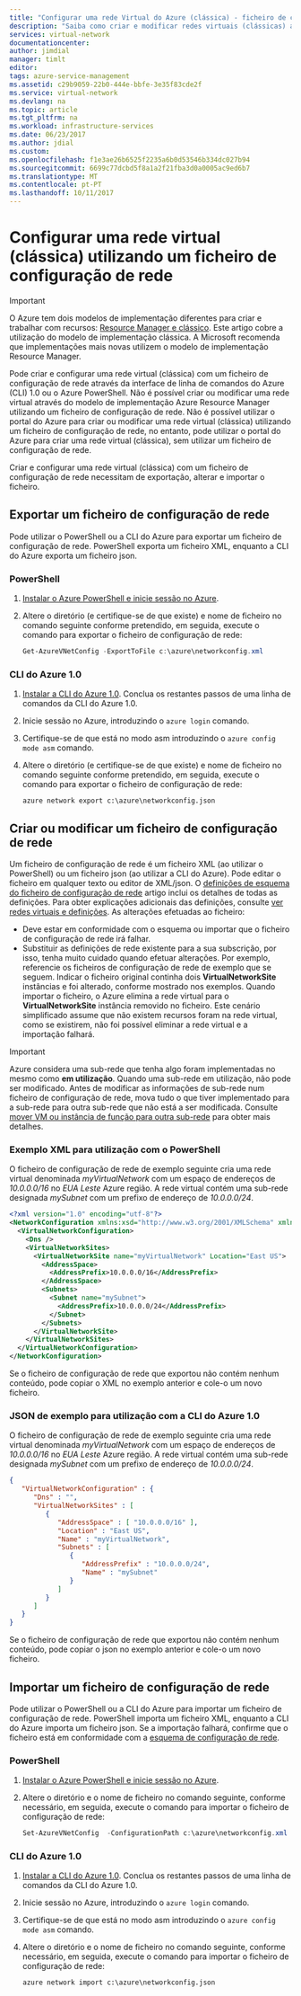 ```yaml
---
title: "Configurar uma rede Virtual do Azure (clássica) - ficheiro de configuração de rede | Microsoft Docs"
description: "Saiba como criar e modificar redes virtuais (clássicas) ao exportar, alterar e importar um ficheiro de configuração de rede."
services: virtual-network
documentationcenter: 
author: jimdial
manager: timlt
editor: 
tags: azure-service-management
ms.assetid: c29b9059-22b0-444e-bbfe-3e35f83cde2f
ms.service: virtual-network
ms.devlang: na
ms.topic: article
ms.tgt_pltfrm: na
ms.workload: infrastructure-services
ms.date: 06/23/2017
ms.author: jdial
ms.custom: 
ms.openlocfilehash: f1e3ae26b6525f2235a6b0d53546b334dc027b94
ms.sourcegitcommit: 6699c77dcbd5f8a1a2f21fba3d0a0005ac9ed6b7
ms.translationtype: MT
ms.contentlocale: pt-PT
ms.lasthandoff: 10/11/2017
---
```

# <a name="configure-a-virtual-network-classic-using-a-network-configuration-file"></a>Configurar uma rede virtual (clássica) utilizando um ficheiro de configuração de rede
> [!IMPORTANT]
> O Azure tem dois modelos de implementação diferentes para criar e trabalhar com recursos: [Resource Manager e clássico](../resource-manager-deployment-model.md?toc=%2fazure%2fvirtual-network%2ftoc.json). Este artigo cobre a utilização do modelo de implementação clássica. A Microsoft recomenda que implementações mais novas utilizem o modelo de implementação Resource Manager.

Pode criar e configurar uma rede virtual (clássica) com um ficheiro de configuração de rede através da interface de linha de comandos do Azure (CLI) 1.0 ou o Azure PowerShell. Não é possível criar ou modificar uma rede virtual através do modelo de implementação Azure Resource Manager utilizando um ficheiro de configuração de rede. Não é possível utilizar o portal do Azure para criar ou modificar uma rede virtual (clássica) utilizando um ficheiro de configuração de rede, no entanto, pode utilizar o portal do Azure para criar uma rede virtual (clássica), sem utilizar um ficheiro de configuração de rede.

Criar e configurar uma rede virtual (clássica) com um ficheiro de configuração de rede necessitam de exportação, alterar e importar o ficheiro.

## <a name="export"></a>Exportar um ficheiro de configuração de rede

Pode utilizar o PowerShell ou a CLI do Azure para exportar um ficheiro de configuração de rede. PowerShell exporta um ficheiro XML, enquanto a CLI do Azure exporta um ficheiro json.

### <a name="powershell"></a>PowerShell
 
1. [Instalar o Azure PowerShell e inicie sessão no Azure](/powershell/azure/install-azure-ps?toc=%2fazure%2fvirtual-network%2ftoc.json).
2. Altere o diretório (e certifique-se de que existe) e nome de ficheiro no comando seguinte conforme pretendido, em seguida, execute o comando para exportar o ficheiro de configuração de rede:

    ```powershell
    Get-AzureVNetConfig -ExportToFile c:\azure\networkconfig.xml
    ```

### <a name="azure-cli-10"></a>CLI do Azure 1.0

1. [Instalar a CLI do Azure 1.0](../cli-install-nodejs.md?toc=%2fazure%2fvirtual-network%2ftoc.json). Conclua os restantes passos de uma linha de comandos da CLI do Azure 1.0.
2. Inicie sessão no Azure, introduzindo o `azure login` comando.
3. Certifique-se de que está no modo asm introduzindo o `azure config mode asm` comando.
4. Altere o diretório (e certifique-se de que existe) e nome de ficheiro no comando seguinte conforme pretendido, em seguida, execute o comando para exportar o ficheiro de configuração de rede:
    
    ```azurecli
    azure network export c:\azure\networkconfig.json
    ```

## <a name="create-or-modify-a-network-configuration-file"></a>Criar ou modificar um ficheiro de configuração de rede

Um ficheiro de configuração de rede é um ficheiro XML (ao utilizar o PowerShell) ou um ficheiro json (ao utilizar a CLI do Azure). Pode editar o ficheiro em qualquer texto ou editor de XML/json. O [definições de esquema do ficheiro de configuração de rede](https://msdn.microsoft.com/library/azure/jj157100.aspx) artigo inclui os detalhes de todas as definições. Para obter explicações adicionais das definições, consulte [ver redes virtuais e definições](virtual-network-manage-network.md#view-vnet). As alterações efetuadas ao ficheiro:

- Deve estar em conformidade com o esquema ou importar que o ficheiro de configuração de rede irá falhar.
- Substituir as definições de rede existente para a sua subscrição, por isso, tenha muito cuidado quando efetuar alterações. Por exemplo, referencie os ficheiros de configuração de rede de exemplo que se seguem. Indicar o ficheiro original continha dois **VirtualNetworkSite** instâncias e foi alterado, conforme mostrado nos exemplos. Quando importar o ficheiro, o Azure elimina a rede virtual para o **VirtualNetworkSite** instância removido no ficheiro. Este cenário simplificado assume que não existem recursos foram na rede virtual, como se existirem, não foi possível eliminar a rede virtual e a importação falhará.

> [!IMPORTANT]
> Azure considera uma sub-rede que tenha algo foram implementadas no mesmo como **em utilização**. Quando uma sub-rede em utilização, não pode ser modificado. Antes de modificar as informações de sub-rede num ficheiro de configuração de rede, mova tudo o que tiver implementado para a sub-rede para outra sub-rede que não está a ser modificada. Consulte [mover VM ou instância de função para outra sub-rede](virtual-networks-move-vm-role-to-subnet.md) para obter mais detalhes.

### <a name="example-xml-for-use-with-powershell"></a>Exemplo XML para utilização com o PowerShell

O ficheiro de configuração de rede de exemplo seguinte cria uma rede virtual denominada *myVirtualNetwork* com um espaço de endereços de *10.0.0.0/16* no *EUA Leste* Azure região. A rede virtual contém uma sub-rede designada *mySubnet* com um prefixo de endereço de *10.0.0.0/24*.

```xml
<?xml version="1.0" encoding="utf-8"?>
<NetworkConfiguration xmlns:xsd="http://www.w3.org/2001/XMLSchema" xmlns:xsi="http://www.w3.org/2001/XMLSchema-instance" xmlns="http://schemas.microsoft.com/ServiceHosting/2011/07/NetworkConfiguration">
  <VirtualNetworkConfiguration>
    <Dns />
    <VirtualNetworkSites>
      <VirtualNetworkSite name="myVirtualNetwork" Location="East US">
        <AddressSpace>
          <AddressPrefix>10.0.0.0/16</AddressPrefix>
        </AddressSpace>
        <Subnets>
          <Subnet name="mySubnet">
            <AddressPrefix>10.0.0.0/24</AddressPrefix>
          </Subnet>
        </Subnets>
      </VirtualNetworkSite>
    </VirtualNetworkSites>
  </VirtualNetworkConfiguration>
</NetworkConfiguration>
```

Se o ficheiro de configuração de rede que exportou não contém nenhum conteúdo, pode copiar o XML no exemplo anterior e cole-o um novo ficheiro.

### <a name="example-json-for-use-with-the-azure-cli-10"></a>JSON de exemplo para utilização com a CLI do Azure 1.0

O ficheiro de configuração de rede de exemplo seguinte cria uma rede virtual denominada *myVirtualNetwork* com um espaço de endereços de *10.0.0.0/16* no *EUA Leste* Azure região. A rede virtual contém uma sub-rede designada *mySubnet* com um prefixo de endereço de *10.0.0.0/24*.

```json
{
   "VirtualNetworkConfiguration" : {
      "Dns" : "",
      "VirtualNetworkSites" : [
         {
            "AddressSpace" : [ "10.0.0.0/16" ],
            "Location" : "East US",
            "Name" : "myVirtualNetwork",
            "Subnets" : [
               {
                  "AddressPrefix" : "10.0.0.0/24",
                  "Name" : "mySubnet"
               }
            ]
         }
      ]
   }
}
```

Se o ficheiro de configuração de rede que exportou não contém nenhum conteúdo, pode copiar o json no exemplo anterior e cole-o um novo ficheiro.

## <a name="import"></a>Importar um ficheiro de configuração de rede

Pode utilizar o PowerShell ou a CLI do Azure para importar um ficheiro de configuração de rede. PowerShell importa um ficheiro XML, enquanto a CLI do Azure importa um ficheiro json. Se a importação falhará, confirme que o ficheiro está em conformidade com a [esquema de configuração de rede](https://msdn.microsoft.com/library/azure/jj157100.aspx). 

### <a name="powershell"></a>PowerShell
 
1. [Instalar o Azure PowerShell e inicie sessão no Azure](/powershell/azure/install-azure-ps?toc=%2fazure%2fvirtual-network%2ftoc.json).
2. Altere o diretório e o nome de ficheiro no comando seguinte, conforme necessário, em seguida, execute o comando para importar o ficheiro de configuração de rede:
 
    ```powershell
    Set-AzureVNetConfig  -ConfigurationPath c:\azure\networkconfig.xml
    ```

### <a name="azure-cli-10"></a>CLI do Azure 1.0

1. [Instalar a CLI do Azure 1.0](../cli-install-nodejs.md?toc=%2fazure%2fvirtual-network%2ftoc.json). Conclua os restantes passos de uma linha de comandos da CLI do Azure 1.0.
2. Inicie sessão no Azure, introduzindo o `azure login` comando.
3. Certifique-se de que está no modo asm introduzindo o `azure config mode asm` comando.
4. Altere o diretório e o nome de ficheiro no comando seguinte, conforme necessário, em seguida, execute o comando para importar o ficheiro de configuração de rede:

    ```azurecli
    azure network import c:\azure\networkconfig.json
    ```
